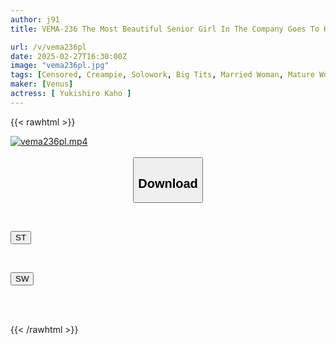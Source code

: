 ```yaml
---
author: j91
title: VEMA-236 The Most Beautiful Senior Girl In The Company Goes To Her Parents' House To Reassure Them That She Should Get Married Soon, But She Ends Up Having Creampie Sex With A Junior Boy Who She Asked To Pretend To Be Her Boyfriend... She Comes So Many Times That She Really Falls In Love With Him. Yukishiro Ichiho

url: /v/vema236pl
date: 2025-02-27T16:30:00Z
image: "vema236pl.jpg"
tags: [Censored, Creampie, Solowork, Big Tits, Married Woman, Mature Woman, Drama, Kiss	]
maker: [Venus]
actress: [ Yukishiro Kaho ]
---
```



{{< rawhtml >}}

<div class="video" data-videoid="OWz2e8Y32xhZdL4">
    <a href="javascript:;">
        <img src="/v/vema236pl/vema236pl.jpg" width="WIDTH" height="HEIGHT" alt="vema236pl.mp4" loading="lazy">
    </a>
</div>

<script type="text/javascript" src="https://j91.asia/asset/on-demand-st.js"></script>

<br>
  <link rel="stylesheet" href="https://j91.asia/asset/bs5.css">
  
  <center>
  <button class="btn btn-primary" type="button" data-bs-toggle="collapse" data-bs-target=".multi-collapse" aria-expanded="false" aria-controls="multiCollapseExample1 multiCollapseExample2"><h2>Download</h2></button></center>
</p>
<div class="row">
  <div class="col">
    <div class="collapse multi-collapse" id="multiCollapseExample1">
      <div class="card card-body">
	      	      <br>
<div class="buttons">  
<p><a href="/v/vema236pl/st.html" target="_blank"><button class="btn-hover color-3"><i class="fa fa-download"></i> ST</button></a></p></div>
    </div>
  </div>
</div>
  <div class="col">
    <div class="collapse multi-collapse" id="multiCollapseExample2">
      <div class="card card-body">
	      <br>
<div class="buttons">
<p><a href="/v/vema236pl/sw.html" target="_blank"><button class="btn-hover color-2"><i class="fa fa-download"></i> SW</button></a></p></div>
<br><br>
      </div>
    </div>
  </div>
</div>

{{< /rawhtml >}}